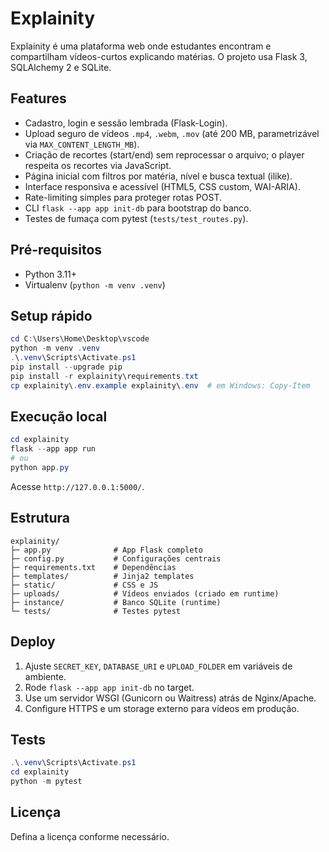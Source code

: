 ﻿# Explainity

Explainity é uma plataforma web onde estudantes encontram e compartilham vídeos-curtos explicando matérias. O projeto usa Flask 3, SQLAlchemy 2 e SQLite.

## Features
- Cadastro, login e sessão lembrada (Flask-Login).
- Upload seguro de vídeos `.mp4`, `.webm`, `.mov` (até 200 MB, parametrizável via `MAX_CONTENT_LENGTH_MB`).
- Criação de recortes (start/end) sem reprocessar o arquivo; o player respeita os recortes via JavaScript.
- Página inicial com filtros por matéria, nível e busca textual (ilike).
- Interface responsiva e acessível (HTML5, CSS custom, WAI-ARIA).
- Rate-limiting simples para proteger rotas POST.
- CLI `flask --app app init-db` para bootstrap do banco.
- Testes de fumaça com pytest (`tests/test_routes.py`).

## Pré-requisitos
- Python 3.11+
- Virtualenv (`python -m venv .venv`)

## Setup rápido
```powershell
cd C:\Users\Home\Desktop\vscode
python -m venv .venv
.\.venv\Scripts\Activate.ps1
pip install --upgrade pip
pip install -r explainity\requirements.txt
cp explainity\.env.example explainity\.env  # em Windows: Copy-Item
```

## Execução local
```powershell
cd explainity
flask --app app run
# ou
python app.py
```
Acesse `http://127.0.0.1:5000/`.

## Estrutura
```
explainity/
├─ app.py              # App Flask completo
├─ config.py           # Configurações centrais
├─ requirements.txt    # Dependências
├─ templates/          # Jinja2 templates
├─ static/             # CSS e JS
├─ uploads/            # Vídeos enviados (criado em runtime)
├─ instance/           # Banco SQLite (runtime)
└─ tests/              # Testes pytest
```

## Deploy
1. Ajuste `SECRET_KEY`, `DATABASE_URI` e `UPLOAD_FOLDER` em variáveis de ambiente.
2. Rode `flask --app app init-db` no target.
3. Use um servidor WSGI (Gunicorn ou Waitress) atrás de Nginx/Apache.
4. Configure HTTPS e um storage externo para vídeos em produção.

## Tests
```powershell
.\.venv\Scripts\Activate.ps1
cd explainity
python -m pytest
```

## Licença
Defina a licença conforme necessário.
